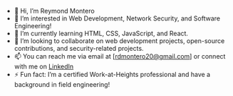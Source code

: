 - 👋 Hi, I’m Reymond Montero
- 👀 I’m interested in Web Development, Network Security, and Software Engineering!
- 🌱 I’m currently learning HTML, CSS, JavaScript, and React.
- 💞️ I’m looking to collaborate on web development projects, open-source contributions, and security-related projects.
- 📫 You can reach me via email at [rdmontero20@gmail.com] or connect with me on [LinkedIn](www.linkedin.com/in/reymondmontero)
- ⚡ Fun fact: I’m a certified Work-at-Heights professional and have a background in field engineering!

<!---
BlueKnight-Eng/BlueKnight-Eng is a ✨ special ✨ repository because its `README.md` (this file) appears on your GitHub profile.
You can click the Preview link to take a look at your changes.
--->
